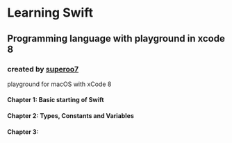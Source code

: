 # Learning Swift
## Programming language with playground in xcode 8

### created by [superoo7](http://superoo7/com)

playground for macOS with xCode 8


#### Chapter 1: Basic starting of Swift

#### Chapter 2: Types, Constants and Variables

#### Chapter 3:


